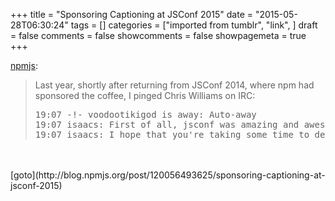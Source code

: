 +++
title = "Sponsoring Captioning at JSConf 2015"
date = "2015-05-28T06:30:24"
tags = []
categories = ["imported from tumblr", "link", ]
draft = false
comments = false
showcomments = false
showpagemeta = true
+++

<p><a href="http://blog.npmjs.org/post/120056493625/sponsoring-captioning-at-jsconf-2015" class="tumblr_blog" target="_blank">npmjs</a>:</p>

<blockquote>
<p>Last year, shortly after returning from JSConf 2014, where npm had sponsored the coffee, I pinged Chris Williams on IRC:</p> <pre>19:07 -!- voodootikigod is away: Auto-away
19:07 isaacs: First of all, jsconf was amazing and awesome, as always
19:07 isaacs: I hope that you're taking some time to decompress...</pre>
</blockquote><br /><br />[goto](http://blog.npmjs.org/post/120056493625/sponsoring-captioning-at-jsconf-2015)